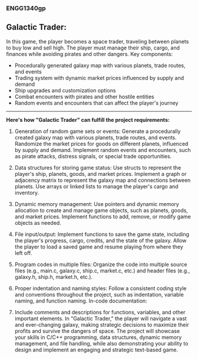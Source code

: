 ###  ENGG1340gp  ###
## Galactic Trader: ##
In this game, the player becomes a space trader, traveling between planets to buy low and sell high. The player must manage their ship, cargo, and finances while avoiding pirates and other dangers.
Key components:
- Procedurally generated galaxy map with various planets, trade routes, and events
- Trading system with dynamic market prices influenced by supply and demand
- Ship upgrades and customization options
- Combat encounters with pirates and other hostile entities
- Random events and encounters that can affect the player's journey

--------------------------------------------------------------
**Here's how "Galactic Trader" can fulfill the project requirements:**

1. Generation of random game sets or events:
Generate a procedurally created galaxy map with various planets, trade routes, and events.
Randomize the market prices for goods on different planets, influenced by supply and demand.
Implement random events and encounters, such as pirate attacks, distress signals, or special trade opportunities.

2. Data structures for storing game status:
Use structs to represent the player's ship, planets, goods, and market prices.
Implement a graph or adjacency matrix to represent the galaxy map and connections between planets.
Use arrays or linked lists to manage the player's cargo and inventory.

3. Dynamic memory management:
Use pointers and dynamic memory allocation to create and manage game objects, such as planets, goods, and market prices.
Implement functions to add, remove, or modify game objects as needed.

4. File input/output:
Implement functions to save the game state, including the player's progress, cargo, credits, and the state of the galaxy.
Allow the player to load a saved game and resume playing from where they left off.

5. Program codes in multiple files:
Organize the code into multiple source files (e.g., main.c, galaxy.c, ship.c, market.c, etc.) and header files (e.g., galaxy.h, ship.h, market.h, etc.).

6. Proper indentation and naming styles:
Follow a consistent coding style and conventions throughout the project, such as indentation, variable naming, and function naming.
In-code documentation:

7. Include comments and descriptions for functions, variables, and other important elements.
In "Galactic Trader," the player will navigate a vast and ever-changing galaxy, making strategic decisions to maximize their profits and survive the dangers of space. The project will showcase your skills in C/C++ programming, data structures, dynamic memory management, and file handling, while also demonstrating your ability to design and implement an engaging and strategic text-based game.
